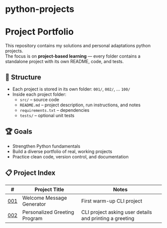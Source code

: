 # python-projects
# Project Portfolio

This repository contains my solutions and personal adaptations python projects.  
The focus is on **project-based learning** — every folder contains a standalone project with its own README, code, and tests.

## 📂 Structure
- Each project is stored in its own folder: `001/`, `002/`, … `100/`
- Inside each project folder:
  - `src/` – source code
  - `README.md` – project description, run instructions, and notes
  - `requirements.txt` – dependencies
  - `tests/` – optional unit tests

## 🏆 Goals
- Strengthen Python fundamentals
- Build a diverse portfolio of real, working projects
- Practice clean code, version control, and documentation

## 📋 Project Index

| #   | Project Title                  | Notes                                                   |
|-----|--------------------------------|---------------------------------------------------------|
| [001](001/) | Welcome Message Generator      | First warm-up CLI project                               |
| [002](002/) | Personalized Greeting Program  | CLI project asking user details and printing a greeting |
